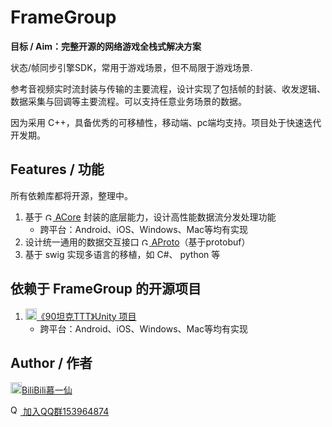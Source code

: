 # FrameGroup
**目标 / Aim：完整开源的网络游戏全栈式解决方案**

状态/帧同步引擎SDK，常用于游戏场景，但不局限于游戏场景.

参考音视频实时流封装与传输的主要流程，设计实现了包括帧的封装、收发逻辑、数据采集与回调等主要流程。可以支持任意业务场景的数据。

因为采用 C++，具备优秀的可移植性，移动端、pc端均支持。项目处于快速迭代开发期。

## Features / 功能
所有依赖库都将开源，整理中。

1. 基于 [<img src="https://simpleicons.org/icons/github.svg" width="12" alt="GitHub"> ACore](https://github.com/laoleshisui/acore) 封装的底层能力，设计高性能数据流分发处理功能
   - 跨平台：Android、iOS、Windows、Mac等均有实现
2. 设计统一通用的数据交互接口 [<img src="https://simpleicons.org/icons/github.svg" width="12" alt="GitHub"> AProto](https://github.com/laoleshisui/aproto)（基于protobuf）
3. 基于 swig 实现多语言的移植，如 C#、 python 等

## 依赖于 FrameGroup 的开源项目
1. [<img src="https://simpleicons.org/icons/github.svg" width="18" alt="GitHub">《90坦克TTT》Unity 项目](https://github.com/laoleshisui/90tankTTT-unity)
   - 跨平台：Android、iOS、Windows、Mac等均有实现


## Author / 作者
[<img src="https://simpleicons.org/icons/bilibili.svg" width="18" alt="Bilibili">BiliBili慕一仙](https://space.bilibili.com/258982523)


[<img src="https://pub.idqqimg.com/wpa/images/group.png" width="16" alt="QQ"> 加入QQ群153964874](https://qm.qq.com/q/K4KR8CCWsy)